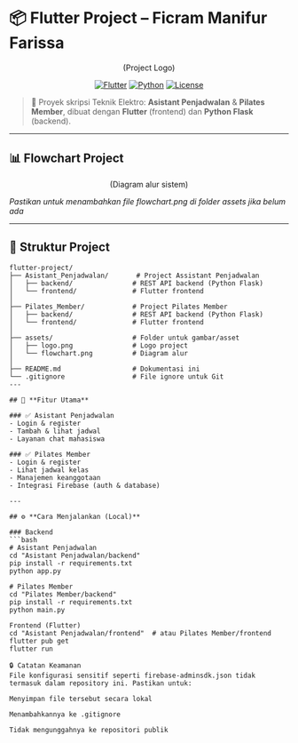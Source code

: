 # 📦 Flutter Project – Ficram Manifur Farissa

<p align="center">
  <p align="center">(Project Logo)</p>
</p>

<p align="center">
  <a href="#"><img src="https://img.shields.io/badge/Flutter-v3.x-blue?logo=flutter" alt="Flutter"></a>
  <a href="#"><img src="https://img.shields.io/badge/Python-3.x-yellow?logo=python" alt="Python"></a>
  <a href="#"><img src="https://img.shields.io/badge/License-MIT-green" alt="License"></a>
</p>

> 🔧 Proyek skripsi Teknik Elektro: **Asistant Penjadwalan** & **Pilates Member**, dibuat dengan **Flutter** (frontend) dan **Python Flask** (backend).

---

## 📊 **Flowchart Project**

<p align="center">
  <p align="center">(Diagram alur sistem)</p>
</p>

*Pastikan untuk menambahkan file flowchart.png di folder assets jika belum ada*

---

## 📂 **Struktur Project**

```plaintext
flutter-project/
├── Asistant_Penjadwalan/       # Project Assistant Penjadwalan
│   ├── backend/               # REST API backend (Python Flask)
│   └── frontend/              # Flutter frontend
│
├── Pilates_Member/            # Project Pilates Member
│   ├── backend/               # REST API backend (Python Flask)
│   └── frontend/              # Flutter frontend
│
├── assets/                    # Folder untuk gambar/asset
│   ├── logo.png               # Logo project
│   └── flowchart.png          # Diagram alur
│
├── README.md                  # Dokumentasi ini
└── .gitignore                 # File ignore untuk Git
---

## 🚀 **Fitur Utama**

### ✅ Asistant Penjadwalan
- Login & register
- Tambah & lihat jadwal
- Layanan chat mahasiswa

### ✅ Pilates Member
- Login & register
- Lihat jadwal kelas
- Manajemen keanggotaan
- Integrasi Firebase (auth & database)

---

## ⚙ **Cara Menjalankan (Local)**

### Backend
```bash
# Asistant Penjadwalan
cd "Asistant Penjadwalan/backend"
pip install -r requirements.txt
python app.py

# Pilates Member
cd "Pilates Member/backend"
pip install -r requirements.txt
python main.py

Frontend (Flutter)
cd "Asistant Penjadwalan/frontend"  # atau Pilates Member/frontend
flutter pub get
flutter run

🔒 Catatan Keamanan
File konfigurasi sensitif seperti firebase-adminsdk.json tidak termasuk dalam repository ini. Pastikan untuk:

Menyimpan file tersebut secara lokal

Menambahkannya ke .gitignore

Tidak mengunggahnya ke repositori publik
